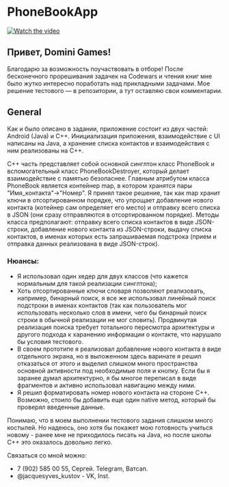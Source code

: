 # PhoneBookApp

[![Watch the video](https://img.youtube.com/shorts/Qrpciz-zXEs/default.jpg)](https://youtube.com/shorts/Qrpciz-zXEs)

## Привет, Domini Games!
Благодарю за возможность поучаствовать в отборе! После бесконечного прорешивания задачек на Codewars и чтения книг мне было жутко интересно поработать над прикладными задачами. Мое решение тестового — в репозитории, а тут оставляю свои комментарии.

## General
Как и было описано в задании, приложение состоит из двух частей: Android (Java) и C++. Инициализация приложения, взаимодействие с UI написаны на Java, а хранение списка контактов и взаимодействия с ним реализованы на C++. 


C++ часть представляет собой основной синглтон класс PhoneBook и вспомогательный класс PhoneBookDestroyer, который делает взаимодействие с памятью безопаснее.
Главным атрибутом класса PhoneBook является контейнер map, в котором хранятся пары "Имя_контакта"->"Номер". Я принял такое решение, так как map хранит ключи в отсортированном порядке, что упрощает добавление нового контакта (котейнер сам определяет его место) и отправку всего списка в JSON (они сразу отправляются в отсортированном порядке). Методы класса предполагают: отправку всего списка контактов в виде JSON-строки, добавление нового контакта из JSON-строки, выдачу списка контактов, в именах которых есть запрашиваемая подстрока (прием и отправка данных реализована в виде JSON-строк).

### Нюансы:
- Я использовал один хедер для двух классов (что кажется нормальным для такой реализации синглтона);
- Хоть отсортированные ключи словаря позволяют реализовать, например, бинарный поиск, я все же использовал линейный поиск подстроки в именах контактов (так как пользователь мог использовать несколько слов в имени, чего бы бинарный поиск строки в обычной реализации не мог словить). Продвинутая реализация поиска требует тотального пересмотра архитектуры и другого подхода к харанению информации о контакте, что нарушало бы условия тестового.
- В своем прототипе я реализовал добавление нового контакта в виде отдельного экрана, но в выложенном здесь варинате я решил отказаться от этого и выделил слишком много пространства основной активности под необходимые поля и кнопку. Если бы я заранее думал архитектурно, я бы многое переписал в виде фрагментов и активно использовал навигацию между ними.
- Я решил форматировать номер нового контакта на стороне C++. Возможно, стоило бы добавить еще один native метод, который бы проверял введенные данные.

Понимаю, что в моем выполнении тестового задания слишком много костылей. Но надеюсь, оно хотя бы покажет мою готовность учиться новому - ранее мне не приходилось писать на Java, но после школы C++ это оказалось довольно легко.

Связаться со мной можно:
- 7 (902) 585 00 55, Сергей. Telegram, Ватсап.
- @jacquesyves_kustov - VK, Inst.
